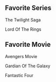 <h2> Favorite Series </h2>
<p> The Twilight Saga </p>
<p> Lord Of The Rings </p>
<h2> Favorite Movie </h2>
<p> Avengers Movie </p>
<p> Gardian Of The Galaxy </p>
<p> Fantastic Four </p>
